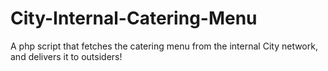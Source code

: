 City-Internal-Catering-Menu
===========================

A php script that fetches the catering menu from the internal City network, and delivers it to outsiders!
